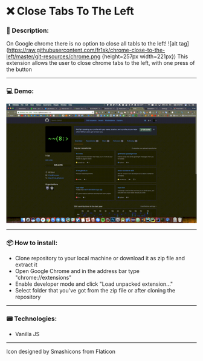 # ❌ Close Tabs To The Left

### 📝 Description:

On Google chrome there is no option to close all tabls to the left!
![alt tag](https://raw.githubusercontent.com/fr1sk/chrome-close-to-the-left/master/git-resources/chrome.png {height=257px width=221px})
This extension allows the user to close chrome tabs to the left, with one press of the button

------
### 💻 Demo:

![alt tag](https://raw.githubusercontent.com/fr1sk/chrome-close-to-the-left/master/git-resources/demo.gif )

------
### 📦 How to install:

* Clone repository to your local machine or download it as zip file and extract it
* Open Google Chrome and in the address bar type "chrome://extensions"
* Enable developer mode and click "Load unpacked extension..."
* Select folder that you've got from the zip file or after cloning the repository

------
### 📟 Technologies:

* Vanilla JS

------

Icon designed by Smashicons from Flaticon
